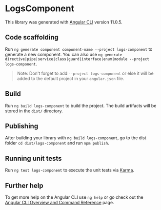 # LogsComponent

This library was generated with [Angular CLI](https://github.com/angular/angular-cli) version 11.0.5.

## Code scaffolding

Run `ng generate component component-name --project logs-component` to generate a new component. You can also use `ng generate directive|pipe|service|class|guard|interface|enum|module --project logs-component`.
> Note: Don't forget to add `--project logs-component` or else it will be added to the default project in your `angular.json` file. 

## Build

Run `ng build logs-component` to build the project. The build artifacts will be stored in the `dist/` directory.

## Publishing

After building your library with `ng build logs-component`, go to the dist folder `cd dist/logs-component` and run `npm publish`.

## Running unit tests

Run `ng test logs-component` to execute the unit tests via [Karma](https://karma-runner.github.io).

## Further help

To get more help on the Angular CLI use `ng help` or go check out the [Angular CLI Overview and Command Reference](https://angular.io/cli) page.
